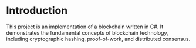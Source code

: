 # Introduction

This project is an implementation of a blockchain written in C#. It demonstrates the fundamental concepts of blockchain technology, including cryptographic hashing, proof-of-work, and distributed consensus.
